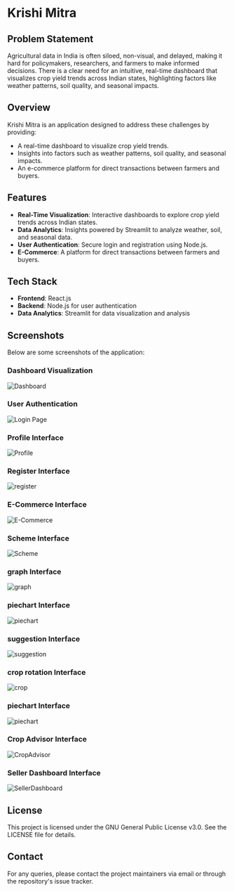 # Krishi Mitra

## Problem Statement

Agricultural data in India is often siloed, non-visual, and delayed, making it hard for policymakers, researchers, and farmers to make informed decisions. There is a clear need for an intuitive, real-time dashboard that visualizes crop yield trends across Indian states, highlighting factors like weather patterns, soil quality, and seasonal impacts.

## Overview

Krishi Mitra is an application designed to address these challenges by providing:

- A real-time dashboard to visualize crop yield trends.
- Insights into factors such as weather patterns, soil quality, and seasonal impacts.
- An e-commerce platform for direct transactions between farmers and buyers.

## Features

- **Real-Time Visualization**: Interactive dashboards to explore crop yield trends across Indian states.
- **Data Analytics**: Insights powered by Streamlit to analyze weather, soil, and seasonal data.
- **User Authentication**: Secure login and registration using Node.js.
- **E-Commerce**: A platform for direct transactions between farmers and buyers.

## Tech Stack

- **Frontend**: React.js
- **Backend**: Node.js for user authentication
- **Data Analytics**: Streamlit for data visualization and analysis

## Screenshots

Below are some screenshots of the application:

### Dashboard Visualization

![Dashboard](assets/Dashboard.png)

### User Authentication

![Login Page](assets/Login.png)

### Profile Interface

![Profile](assets/Profile.png)

### Register Interface

![register](assets/Register.png)

### E-Commerce Interface

![E-Commerce](assets/ecommerce.png)

### Scheme Interface

![Scheme](assets/Scheme.png)

### graph Interface

![graph](assets/graph.png)

### piechart Interface

![piechart](assets/piechart.png)

### suggestion Interface

![suggestion](assets/suggestion.png)

### crop rotation Interface

![crop](assets/crop.png)

### piechart Interface

![piechart](assets/crop2.png)

### Crop Advisor Interface

![CropAdvisor](assets/cropAdvisor.jpeg)

### Seller Dashboard Interface

![SellerDashboard](assets/sellerDashboard.jpeg)

## License

This project is licensed under the GNU General Public License v3.0. See the LICENSE file for details.

## Contact

For any queries, please contact the project maintainers via email or through the repository's issue tracker.

